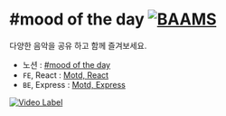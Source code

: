 # #mood of the day [![BAAMS](https://hits.seeyoufarm.com/api/count/incr/badge.svg?url=https%3A%2F%2Fgithub.com%2Fmotd-5%2Fhit-counter&count_bg=%2379C83D&title_bg=%23555555&icon=&icon_color=%23E7E7E7&title=hits&edge_flat=false)](https://hits.seeyoufarm.com)

다양한 음악을 공유 하고 함께 즐겨보세요.

- 노션 : [#mood of the day](https://www.notion.so/mood_of_the_day-5d205eaf31d24e4e8ca8d51478927b51)
- `FE`, React : [Motd, React](https://github.com/motd-5/motd-frontend)
- `BE`, Express : [Motd, Express](https://github.com/motd-5/motd-backend)

[![Video Label](http://img.youtube.com/vi/G5P7WP_DokU/0.jpg)](https://youtu.be/G5P7WP_DokU)
